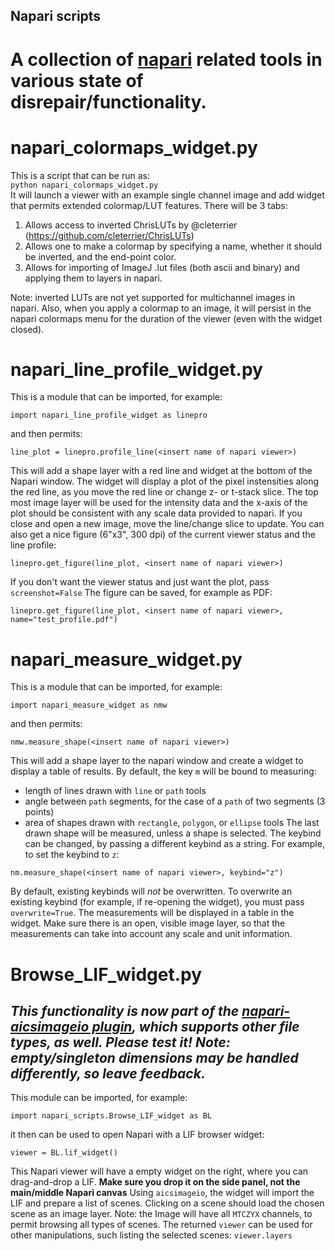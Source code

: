 ## Napari scripts
# A collection of [napari](https://napari.org) related tools in various state of disrepair/functionality.

# napari_colormaps_widget.py 
This is a script that can be run as:  
`python napari_colormaps_widget.py`  
It will launch a viewer with an example single channel image and add widget that permits extended colormap/LUT features. 
There will be 3 tabs:
1. Allows access to inverted ChrisLUTs by @cleterrier (https://github.com/cleterrier/ChrisLUTs)
2. Allows one to make a colormap by specifying a name, whether it should be inverted, and the end-point color.
3. Allows for importing of ImageJ .lut files (both ascii and binary) and applying them to layers in napari.  

Note: inverted LUTs are not yet supported for multichannel images in napari. Also, when you apply a colormap to an image, it will persist in the napari colormaps menu for the duration of the viewer (even with the widget closed).

# napari_line_profile_widget.py
This is a module that can be imported, for example:
```
import napari_line_profile_widget as linepro
```
and then permits:
```
line_plot = linepro.profile_line(<insert name of napari viewer>) 
```
This will add a shape layer with a red line and widget at the bottom of the Napari window. 
The widget will display a plot of the pixel instensities along the red line, as you move the red line or change z- or t-stack slice.
The top most image layer will be used for the intensity data and the x-axis of the plot should be consistent with any scale data provided to napari. If you close and open a new image, move the line/change slice to update.
You can also get a nice figure (6"x3", 300 dpi) of the current viewer status and the line profile:
```
linepro.get_figure(line_plot, <insert name of napari viewer>)
```
If you don't want the viewer status and just want the plot, pass `screenshot=False`
The figure can be saved, for example as PDF:
```
linepro.get_figure(line_plot, <insert name of napari viewer>, name="test_profile.pdf")
```

# napari_measure_widget.py
This is a module that can be imported, for example:
```
import napari_measure_widget as nmw
```
and then permits:
```
nmw.measure_shape(<insert name of napari viewer>)
```
This will add a shape layer to the napari window and create a widget to display a table of results. By default, the key `m` will be bound to measuring:
- length of lines drawn with `line` or `path` tools
- angle between `path` segments, for the case of a `path` of two segments (3 points)
- area of shapes drawn with `rectangle`, `polygon`, or `ellipse` tools
The last drawn shape will be measured, unless a shape is selected.
The keybind can be changed, by passing a different keybind as a string. For example, to set the keybind to `z`:
```
nm.measure_shape(<insert name of napari viewer>, keybind="z")
```
By default, existing keybinds will *not* be overwritten. To overwrite an existing keybind (for example, if re-opening the widget), you must pass `overwrite=True`.
The measurements will be displayed in a table in the widget. 
Make sure there is an open, visible image layer, so that the measurements can take into account any scale and unit information.

# Browse_LIF_widget.py
## *This functionality is now part of the [napari-aicsimageio plugin](https://github.com/AllenCellModeling/napari-aicsimageio), which supports other file types, as well. Please test it! Note: empty/singleton dimensions may be handled differently, so leave feedback.*

This module can be imported, for example:
```
import napari_scripts.Browse_LIF_widget as BL
```
it then can be used to open Napari with a LIF browser widget:
```
viewer = BL.lif_widget()
```
This Napari viewer will have a empty widget on the right, where you can drag-and-drop a LIF. **Make sure you drop it on the side panel, not the main/middle Napari canvas** Using `aicsimageio`, the widget will import the LIF and prepare a list of scenes. Clicking on a scene should load the chosen scene as an image layer. Note: the Image will have all `MTCZYX` channels, to permit browsing all types of scenes. The returned `viewer` can be used for other manipulations, such listing the selected scenes: `viewer.layers`

